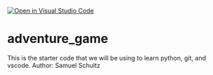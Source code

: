 [![Open in Visual Studio Code](https://classroom.github.com/assets/open-in-vscode-2e0aaae1b6195c2367325f4f02e2d04e9abb55f0b24a779b69b11b9e10269abc.svg)](https://classroom.github.com/online_ide?assignment_repo_id=17679210&assignment_repo_type=AssignmentRepo)
# adventure_game
This is the starter code that we will be using to learn python, git, and vscode.
Author: Samuel Schultz
